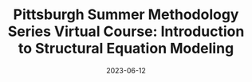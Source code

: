 ---
# Documentation: https://wowchemy.com/docs/managing-content/
type: course
title: "Pittsburgh Summer Methodology Series Virtual Course: Introduction to Structural Equation Modeling"
url_register: https://www.pittmethods.com/sem
date: 2023-06-12
date_end: 2023-06-14
all_day: false
speaker: "Aidan Wright"
location: "Virtual"
---